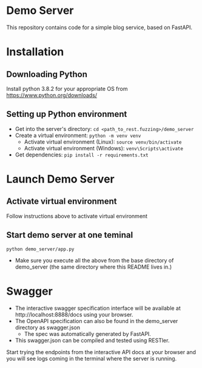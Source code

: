 Demo Server
===========

This repository contains code for a simple blog service, based on FastAPI.

Installation
==========================

Downloading Python
------------------
Install python 3.8.2 for your appropriate OS from https://www.python.org/downloads/

Setting up Python environment
-----------------------------
- Get into the server's directory: `cd <path_to_rest.fuzzing>/demo_server`
- Create a virtual environment: `python -m venv venv`
  - Activate virtual environment (Linux): `source venv/bin/activate`
  - Activate virtual environment (Windows): `venv\Scripts\activate`
- Get dependencies: `pip install -r requirements.txt`


Launch Demo Server
==================
Activate virtual environment
----------------------------
Follow instructions above to activate virtual environment

Start demo server at one teminal
--------------------------------
`python demo_server/app.py`

- Make sure you execute all the above from the base directory of demo_server
    (the same directory where this README lives in.)

Swagger
==================
- The interactive swagger specification interface will be available at
    http://localhost:8888/docs using your browser.
- The OpenAPI specification can also be found in the demo_server directory as swagger.json
  - The spec was automatically generated by FastAPI.
- This swagger.json can be compiled and tested using RESTler.


Start trying the endpoints from the interactive API docs at your browser and you will
see logs coming in the terminal where the server is running.

